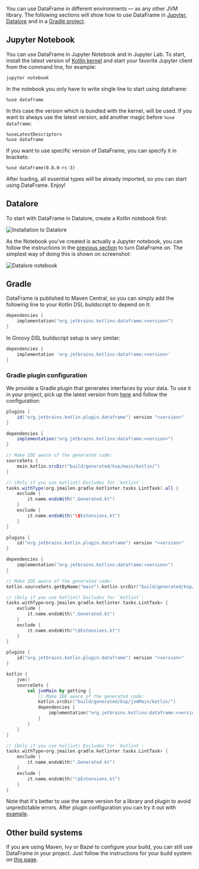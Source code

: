 [//]: # (title: Installation)

You can use DataFrame in different environments — as any other JVM library.
The following sections will show how to use DataFrame in [Jupyter](#jupyter-notebook), [Datalore](#datalore) and in a [Gradle project](#gradle).

## Jupyter Notebook

You can use DataFrame in Jupyter Notebook and in Jupyter Lab.
To start, install the latest version of [Kotlin kernel](https://github.com/Kotlin/kotlin-jupyter#installation) and start your favorite Jupyter client from
the command line, for example:

```shell
jupyter notebook
```

In the notebook you only have to write single line to start using dataframe:

```text
%use dataframe
```

In this case the version which is bundled with the kernel, will be used.
If you want to always use the latest version, add another magic before `%use dataframe`:

```text
%useLatestDescriptors
%use dataframe
```

If you want to use specific version of DataFrame, you can specify it in brackets:

```text
%use dataframe(0.8.0-rc-3)
```

After loading, all essential types will be already imported, so you can start using DataFrame. Enjoy!

## Datalore

To start with DataFrame in Datalore, create a Kotlin notebook first:

![Installation to Datalore](datalore-1.png)

As the Notebook you've created is actually a Jupyter notebook, you can follow the instructions in the [previous section](#jupyter-notebook) to turn DataFrame on. The simplest way of doing this is shown on screenshot:

![Datalore notebook](datalore-2.png)

## Gradle

DataFrame is published to Maven Central, so you can simply add the following line to your Kotlin DSL
buildscript to depend on it:

```kotlin
dependencies {
    implementation("org.jetbrains.kotlinx:dataframe:<version>")
}
```

In Groovy DSL buildscript setup is very similar:
```groovy
dependencies {
    implementation 'org.jetbrains.kotlinx:dataframe:<version>'
}
```

### Gradle plugin configuration

We provide a Gradle plugin that generates interfaces by your data.
To use it in your project, pick up the latest version from [here](https://plugins.gradle.org/plugin/org.jetbrains.kotlin.plugin.dataframe)
and follow the configuration:

<tabs>
<tab title="Groovy DSL">

```groovy
plugins {
    id("org.jetbrains.kotlin.plugin.dataframe") version "<version>"
}

dependencies {
    implementation("org.jetbrains.kotlinx:dataframe:<version>")
}

// Make IDE aware of the generated code:
sourceSets {
    main.kotlin.srcDir("build/generated/ksp/main/kotlin/")
}

// (Only if you use kotlint) Excludes for `kotlint`:
tasks.withType(org.jmailen.gradle.kotlinter.tasks.LintTask).all {
    exclude {
        it.name.endsWith(".Generated.kt")
    }
    exclude {
        it.name.endsWith("\$Extensions.kt")
    }
}
```

</tab>

<tab title="Kotlin DSL">

```kotlin
plugins {
    id("org.jetbrains.kotlin.plugin.dataframe") version "<version>"
}

dependencies {
    implementation("org.jetbrains.kotlinx:dataframe:<version>")
}

// Make IDE aware of the generated code:
kotlin.sourceSets.getByName("main").kotlin.srcDir("build/generated/ksp/main/kotlin/")

// (Only if you use kotlint) Excludes for `kotlint`:
tasks.withType<org.jmailen.gradle.kotlinter.tasks.LintTask> {
    exclude {
        it.name.endsWith(".Generated.kt")
    }
    exclude {
        it.name.endsWith("\$Extensions.kt")
    }
}
```

</tab>

<tab title="Multiplatform (JVM target Only)">

```kotlin
plugins {
    id("org.jetbrains.kotlin.plugin.dataframe") version "<version>"
}

kotlin {
    jvm()
    sourceSets {
        val jvmMain by getting {
            // Make IDE aware of the generated code:
            kotlin.srcDir("build/generated/ksp/jvmMain/kotlin/")
            dependencies {
                implementation("org.jetbrains.kotlinx:dataframe:<version>")
            }
        }
    }
}

// (Only if you use kotlint) Excludes for `kotlint`:
tasks.withType<org.jmailen.gradle.kotlinter.tasks.LintTask> {
    exclude {
        it.name.endsWith(".Generated.kt")
    }
    exclude {
        it.name.endsWith("\$Extensions.kt")
    }
}
```

</tab>

</tabs>

Note that it's better to use the same version for a library and plugin to avoid unpredictable errors.
After plugin configuration you can try it out with [example](gradle.md#annotation-processing).

## Other build systems

If you are using Maven, Ivy or Bazel to configure your build, you can still use DataFrame in your project.
Just follow the instructions for your build system on [this page](https://search.maven.org/artifact/org.jetbrains.kotlinx/dataframe/0.8.0-dev-515/jar).

